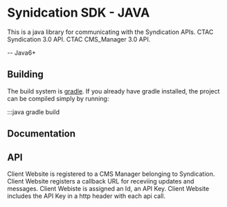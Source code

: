 Synidcation SDK - JAVA
=======================

This is a java library for communicating with the Syndication APIs.
  CTAC Syndication 3.0 API.
  CTAC CMS_Manager 3.0 API.

-- Java6+

Building
---------------------------
The build system is [gradle](http://www.gradle.org). If you already have gradle installed, the project can be compiled simply by running:

:::java
	gradle build


Documentation
---------------------------


API
---------------------------

  Client Website is registered to a CMS Manager belonging to Syndication.
  Client Website registers a callback URL for receviing updates and messages.
  Client Webiste is assigned an Id, an API Key.
  Client Website includes the API Key in a http header with each api call.
